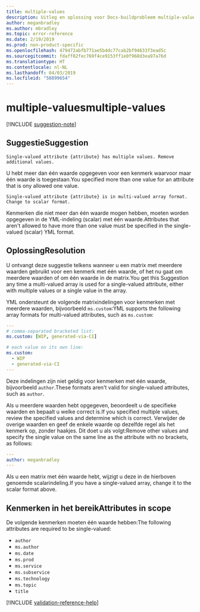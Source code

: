 ```yaml
---
title: multiple-values
description: Uitleg en oplossing voor Docs-buildprobleem multiple-values
author: meganbradley
ms.author: mbradley
ms.topic: error-reference
ms.date: 2/19/2019
ms.prod: non-product-specific
ms.openlocfilehash: 479472abfb771ae5b4dc77cab2bf94633f3ead5c
ms.sourcegitcommit: fdaff82fec769f4ce9153ff1e0f968d3ea97a76d
ms.translationtype: HT
ms.contentlocale: nl-NL
ms.lasthandoff: 04/03/2019
ms.locfileid: "58899654"
---
```

# <a name="multiple-values"></a><span data-ttu-id="7149f-103">multiple-values</span><span class="sxs-lookup"><span data-stu-id="7149f-103">multiple-values</span></span>

[!INCLUDE [suggestion-note](includes/suggestion-note.md)]

## <a name="suggestion"></a><span data-ttu-id="7149f-104">Suggestie</span><span class="sxs-lookup"><span data-stu-id="7149f-104">Suggestion</span></span>

`Single-valued attribute {attribute} has multiple values. Remove additional values.`

<span data-ttu-id="7149f-105">U hebt meer dan één waarde opgegeven voor een kenmerk waarvoor maar één waarde is toegestaan.</span><span class="sxs-lookup"><span data-stu-id="7149f-105">You specified more than one value for an attribute that is ony allowed one value.</span></span>

`Single-valued attribute {attribute} is in multi-valued array format. Change to scalar format.`

<span data-ttu-id="7149f-106">Kenmerken die niet meer dan één waarde mogen hebben, moeten worden opgegeven in de YML-indeling (scalar) met één waarde.</span><span class="sxs-lookup"><span data-stu-id="7149f-106">Attributes that aren't allowed to have more than one value must be specified in the single-valued (scalar) YML format.</span></span>

## <a name="resolution"></a><span data-ttu-id="7149f-107">Oplossing</span><span class="sxs-lookup"><span data-stu-id="7149f-107">Resolution</span></span>

<span data-ttu-id="7149f-108">U ontvangt deze suggestie telkens wanneer u een matrix met meerdere waarden gebruikt voor een kenmerk met één waarde, of het nu gaat om meerdere waarden of om één waarde in de matrix.</span><span class="sxs-lookup"><span data-stu-id="7149f-108">You get this Suggestion any time a multi-valued array is used for a single-valued attribute, either with multiple values or a single value in the array.</span></span>

<span data-ttu-id="7149f-109">YML ondersteunt de volgende matrixindelingen voor kenmerken met meerdere waarden, bijvoorbeeld `ms.custom`:</span><span class="sxs-lookup"><span data-stu-id="7149f-109">YML supports the following array formats for multi-valued attributes, such as `ms.custom`:</span></span>

```yml
---
# comma-separated bracketed list:
ms.custom: [WIP, generated-via-CI]

# each value on its own line:
ms.custom:
  - WIP
  - generated-via-CI
---
```

<span data-ttu-id="7149f-110">Deze indelingen zijn niet geldig voor kenmerken met één waarde, bijvoorbeeld `author`.</span><span class="sxs-lookup"><span data-stu-id="7149f-110">These formats aren't valid for single-valued attributes, such as `author`.</span></span>

<span data-ttu-id="7149f-111">Als u meerdere waarden hebt opgegeven, beoordeelt u de specifieke waarden en bepaalt u welke correct is.</span><span class="sxs-lookup"><span data-stu-id="7149f-111">If you specified multiple values, review the specified values and determine which is correct.</span></span> <span data-ttu-id="7149f-112">Verwijder de overige waarden en geef de enkele waarde op dezelfde regel als het kenmerk op, zonder haakjes. Dit doet u als volgt:</span><span class="sxs-lookup"><span data-stu-id="7149f-112">Remove other values and specify the single value on the same line as the attribute with no brackets, as follows:</span></span>

```yml
---
author: meganbradley
---
```

<span data-ttu-id="7149f-113">Als u een matrix met één waarde hebt, wijzigt u deze in de hierboven genoemde scalarindeling.</span><span class="sxs-lookup"><span data-stu-id="7149f-113">If you have a single-valued array, change it to the scalar format above.</span></span>

## <a name="attributes-in-scope"></a><span data-ttu-id="7149f-114">Kenmerken in het bereik</span><span class="sxs-lookup"><span data-stu-id="7149f-114">Attributes in scope</span></span>

<span data-ttu-id="7149f-115">De volgende kenmerken moeten één waarde hebben:</span><span class="sxs-lookup"><span data-stu-id="7149f-115">The following attributes are required to be single-valued:</span></span>

- `author`
- `ms.author`
- `ms.date`
- `ms.prod`
- `ms.service`
- `ms.subservice`
- `ms.technology`
- `ms.topic`
- `title`

<!--make sure to add this file to your includes folder and verify the path-->
[!INCLUDE [validation-reference-help](includes/validation-reference-help.md)]
